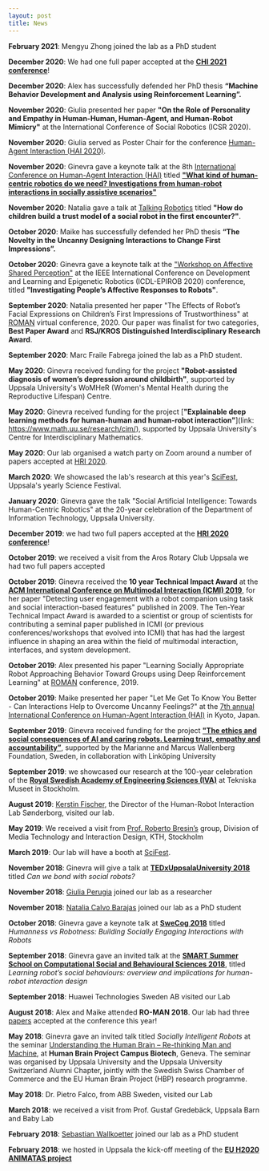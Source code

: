 ```yaml
---
layout: post
title: News
---
```

**February 2021**: Mengyu Zhong joined the lab as a PhD student

**December 2020**: We had one full paper accepted at the [**CHI 2021 conference**](https://chi2021.acm.org)! 
 
**December 2020**: Alex has successfully defended her PhD thesis **“Machine Behavior Development and Analysis using Reinforcement Learning”.**

**November 2020**: Giulia presented her paper **"On the Role of Personality and Empathy in Human-Human, Human-Agent, and Human-Robot Mimicry"** at the International Conference of Social Robotics (ICSR 2020).

**November 2020**: Giulia served as Poster Chair for the conference [Human-Agent Interaction (HAI 2020)](http://hai-conference.net/hai2020/keynote-speakers/).

**November 2020**: Ginevra gave a keynote talk at the 8th [International Conference on Human-Agent Interaction (HAI)](http://hai-conference.net/hai2020/keynote-speakers/) titled [**"What kind of human-centric robotics do we need? Investigations from human-robot interactions in socially assistive scenarios"**](https://dl.acm.org/doi/abs/10.1145/3406499.3422313)

**November 2020**: Natalia gave a talk at [Talking Robotics](https://talking-robotics.github.io/session_details/natalia.html) titled **"How do children build a trust model of a social robot in the first encounter?"**. 

**October 2020**: Maike has successfully defended her PhD thesis **“The Novelty in the Uncanny Designing Interactions to Change First Impressions”.**

**October 2020**: Ginevra gave a keynote talk at the ["Workshop on Affective Shared Perception"](https://www.whisperproject.eu/wasp2020) at the IEEE International Conference on Development and Learning and Epigenetic Robotics (ICDL-EPIROB 2020) conference, titled **"Investigating People’s Affective Responses to Robots"**.

**September 2020**: Natalia presented her paper "The Effects of Robot’s Facial Expressions on Children’s First Impressions of Trustworthiness" at <a class="news-link" href="http://ro-man2020.unina.it/index.php">ROMAN</a> virtual conference, 2020. Our paper was finalist for two categories, **Best Paper Award** and **RSJ/KROS Distinguished Interdisciplinary Research Award**. 

**September 2020**: Marc Fraile Fabrega joined the lab as a PhD student.

**May 2020**: Ginevra received funding for the project **"Robot-assisted diagnosis of women’s depression around childbirth"**, supported by Uppsala University's WoMHeR (Women's Mental Health during the Reproductive Lifespan) Centre.

**May 2020**: Ginevra received funding for the project [**"Explainable deep learning methods for human-human and human-robot interaction"**](link: https://www.math.uu.se/research/cim/), supported by
Uppsala University's Centre for Interdisciplinary Mathematics.

**May 2020**: Our lab organised a watch party on Zoom around a number of papers accepted at [HRI 2020](http://humanrobotinteraction.org/2020/).

**March 2020**: We showcased the lab's research at this year's [SciFest](https://www.scifest.uu.se), Uppsala's yearly Science Festival.

**January 2020**: Ginevra gave the talk "Social Artificial Intelligence: Towards Human-Centric Robotics" at the 20-year celebration of the Department of Information Technology, Uppsala University.

**December 2019**: we had two full papers accepted at the [**HRI 2020 conference**](https://humanrobotinteraction.org/2020/)! 

**October 2019**: we received a visit from the Aros Rotary Club Uppsala we had two full papers accepted 

**October 2019**: Ginevra received the **10 year Technical Impact Award** at the [**ACM International Conference on Multimodal Interaction (ICMI) 2019**](http://icmi.acm.org/2019/), for her paper "Detecting user engagement with a robot companion using task and social interaction-based features" published in 2009.
The Ten-Year Technical Impact Award  is awarded to a scientist or group of scientists for contributing a seminal paper published in ICMI (or previous conferences/workshops that evolved into ICMI) that has had the largest influence in shaping an area within the field of multimodal interaction, interfaces, and system development.

**October 2019**: Alex presented his paper "Learning Socially Appropriate Robot Approaching Behavior Toward Groups using Deep Reinforcement Learning" at <a class="news-link" href="http://ro-man2019.org/">ROMAN</a> conference, 2019.

**October 2019**: Maike presented her paper "Let Me Get To Know You Better - Can Interactions Help to Overcome Uncanny Feelings?" at the <a class="news-link" href="http://hai-conference.net/hai2019/">7th annual International Conference on Human-Agent Interaction (HAI)</a> in Kyoto, Japan.

**September 2019**: Ginevra received funding for the project [**"The ethics and social consequences of AI and caring robots. Learning trust, empathy and accountability”**](http://wasp-hs.org/), supported by the Marianne and Marcus Wallenberg Foundation, Sweden, in collaboration with Linköping University

**September 2019**: we showcased our research at the 100-year celebration of the [**Royal Swedish Academy of Engineering Sciences (IVA)**](https://www.iva.se/iva-in-english1/) at Tekniska Museet in Stockholm.

**August 2019**: [Kerstin Fischer](https://www.sdu.dk/en/om_sdu/institutter_centre/idk/projekter/human-robot+interaction/research+team/kerstin+fischer), the Director of the Human-Robot Interaction Lab Sønderborg, visited our lab.

**May 2019**: We received a visit from [Prof. Roberto Bresin’s](https://www.kth.se/profile/roberto) group, Division of Media Technology and Interaction Design, KTH, Stockholm

**March 2019**: Our lab will have a booth at [SciFest](https://www.scifest.uu.se).

**November 2018**: Ginevra will give a talk at [**TEDxUppsalaUniversity 2018**](https://tedxuppsalauniversity.com/speakers/) titled *Can we bond with social robots?*


**November 2018**: [Giulia Perugia](https://usr-lab.github.io/people/) joined our lab as a researcher

**November 2018**: [Natalia Calvo Barajas](https://usr-lab.github.io/people/) joined our lab as a PhD student 


**October 2018**: Ginevra gave a keynote talk at [**SweCog 2018**](http://www.swecog.se/conference/2018/) titled *Humanness vs Robotness: Building Socially Engaging Interactions with Robots*


**September 2018**: Ginevra gave an invited talk at the [**SMART Summer School on  Computational Social and Behavioural Sciences 2018**](http://www.animatas.eu/index.php?perma=smart_school), titled *Learning robot’s social behaviours: overview and implications for human-robot interaction design*

**September 2018**: Huawei Technologies Sweden AB visited our Lab

**August 2018**: Alex and Maike attended **RO-MAN 2018**. Our lab had three [papers](https://usr-lab.github.io/publications/) accepted at the conference this year!

**May 2018**: Ginevra gave an invited talk titled *Socially Intelligent Robots* at the seminar [Understanding the Human Brain – Re-thinking Man and Machine](http://www.uu.se/en/news-media/news/article/?id=10680&area=2,4,5,7,16&typ=artikel&lang=en), at **Human Brain Project Campus Biotech**, Geneva. The seminar was organised by Uppsala University and the Uppsala University Switzerland Alumni Chapter, jointly with the Swedish Swiss Chamber of Commerce and the EU Human Brain Project (HBP) research programme. 

**May 2018**: Dr. Pietro Falco, from ABB Sweden, visited our Lab

**March 2018**: we received a visit from Prof. Gustaf Gredebäck, Uppsala Barn and Baby Lab

**February 2018**: [Sebastian Wallkoetter](https://usr-lab.github.io/people/) joined our lab as a PhD student


**February 2018**: we hosted in Uppsala the kick-off meeting of the [**EU H2020 ANIMATAS project**](http://www.animatas.eu/)
